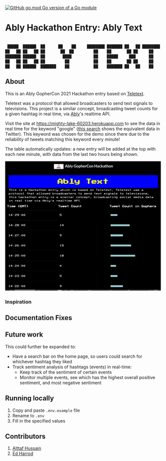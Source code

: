 [![GitHub go.mod Go version of a Go module](https://img.shields.io/github/go-mod/go-version/gomods/athens.svg)](https://golang.org/)

# Ably Hackathon Entry: Ably Text
```

 █████  ██████  ██      ██    ██     ████████ ███████ ██   ██ ████████ 
██   ██ ██   ██ ██       ██  ██         ██    ██       ██ ██     ██    
███████ ██████  ██        ████          ██    █████     ███      ██    
██   ██ ██   ██ ██         ██           ██    ██       ██ ██     ██    
██   ██ ██████  ███████    ██           ██    ███████ ██   ██    ██    
```

## About
This is an Ably GopherCon 2021 Hackathon entry based on [Teletext](https://en.wikipedia.org/wiki/Teletext).

Teletext was a protocol that allowed broadcasters to send text signals to televisions. This project is a similar concept, broadcasting tweet counts for a given hashtag in real time, via [Ably](https://ably.com)'s realtime API.

Visit the site at <https://mighty-lake-60203.herokuapp.com> to see the data in real time for the keyword "google" ([this search](https://twitter.com/search?q=google&src=typed_query&f=live) shows the equivalent data in Twitter). 
This keyword was chosen for the demo since there due to the reliability of tweets matching this keyword every minute! 

The table automatically updates: a new entry will be added at the top with each new minute, with data from the last two hours being shown.

![AblyTextScreenshot.png](AblyTextScreenshot.png)
### Inspiration

## Documentation Fixes

## Future work
This could further be expanded to:
- Have a search bar on the home page, so users could search for whichever hashtag they liked
- Track sentiment analysis of hashtags (events) in real-time:
  - Keep track of the sentiment of certain events
  - Monitor multiple events, see which has the highest overall positive sentiment, and most negative sentiment

## Running locally
1. Copy and paste `.env.example` file
2. Rename to `.env`
3. Fill in the specified values

## Contributors
1. [Alttaf Hussain](https://github.com/alttaf)
2. [Ed Harrod](https://github.com/echarrod)
